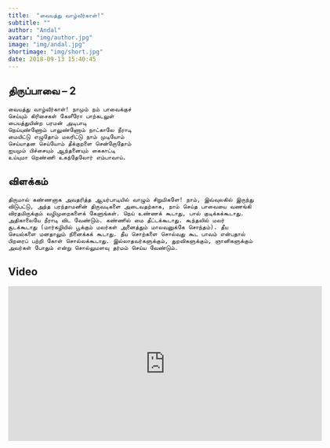 ```yaml
---
title:  "வையத்து வாழ்வீர்காள்!"
subtitle: ""
author: "Andal"
avatar: "img/author.jpg"
image: "img/andal.jpg"
shortimage: "img/short.jpg"
date: 2018-09-13 15:40:45
---
```


## திருப்பாவை – 2

```
வையத்து வாழ்வீர்காள்! நாமும் நம் பாவைக்குச்
செய்யும் கிரிசைகள் கேளீரோ பாற்கடலுள்
பையத்துயின்ற பரமன் அடிபாடி
நெய்யுண்ணோம் பாலுண்ணோம் நாட்காலே நீராடி
மையிட்டு எழுதோம் மலரிட்டு நாம் முடியோம்
செய்யாதன செய்யோம் தீக்குறளை சென்றோதோம்
ஐயமும் பிச்சையும் ஆந்தனையும் கைகாட்டி
உய்யுமா றெண்ணி உகந்தேலோர் எம்பாவாய்.
```

## விளக்கம்

```
திருமால் கண்ணனாக அவதரித்த ஆயர்பாடியில் வாழும் சிறுமிகளே! நாம், இவ்வுலகில் இருந்து விடுபட்டு, அந்த பரந்தாமனின் திருவடிகளை அடைவதற்காக, நாம் செய்த பாவையை வணங்கி விரதமிருக்கும் வழிமுறைகளைக் கேளுங்கள். நெய் உண்ணக் கூடாது, பால் குடிக்கக்கூடாது. அதிகாலையே நீராடி விட வேண்டும். கண்ணில் மை தீட்டக்கூடாது. கூந்தலில் மலர் சூடக்கூடாது (மார்கழியில் பூக்கும் மலர்கள் அனைத்தும் மாலவனுக்கே சொந்தம்). தீய செயல்களை மனதாலும் நினைக்கக் கூடாது. தீய சொற்களை சொல்வது கூட பாவம் என்பதால் பிறரைப் பற்றி கோள் சொல்லக்கூடாது. இல்லாதவர்களுக்கும், துறவிகளுக்கும், ஞானிகளுக்கும் அவர்கள் போதும் என்று சொல்லுமளவு தர்மம் செய்ய வேண்டும்.
```

## Video
<iframe width="640" height="315" src="https://www.youtube.com/embed/DHc-30of-Nw" frameborder="0" allow="autoplay; encrypted-media" allowfullscreen></iframe>